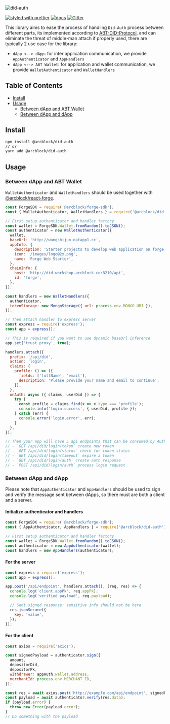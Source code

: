 ![did-auth](https://www.arcblock.io/.netlify/functions/badge/?text=did-auth)

[![styled with prettier](https://img.shields.io/badge/styled_with-prettier-ff69b4.svg)](https://github.com/prettier/prettier)
[![docs](https://img.shields.io/badge/powered%20by-arcblock-green.svg)](https://docs.arcblock.io)
[![Gitter](https://badges.gitter.im/ArcBlock/community.svg)](https://gitter.im/ArcBlock/community?utm_source=badge&utm_medium=badge&utm_campaign=pr-badge)

This library aims to ease the process of handling `Did-Auth` process between different parts, its implemented according to [ABT-DID-Protocol](https://github.com/ArcBlock/abt-did-spec), and can eliminate the threat of middle-man attach if properly used, there are typically 2 use case for the library:

* `dApp <--> dApp`: for inter application communication, we provide `AppAuthenticator` and `AppHandlers`
* `dApp <--> ABT Wallet`: for application and wallet communication, we provide `WalletAuthenticator` and `WalletHandlers`


## Table of Contents

* [Install](#install)
* [Usage](#usage)
  * [Between dApp and ABT Wallet](#between-dapp-and-abt-wallet)
  * [Between dApp and dApp](#between-dapp-and-dapp)


## Install

```sh
npm install @arcblock/did-auth
// or
yarn add @arcblock/did-auth
```


## Usage

### Between dApp and ABT Wallet

`WalletAuthenticator` and `WalletHandlers` should be used together with [@arcblock/react-forge](https://www.npmjs.com/package/@arcblock/react-forge).

```js
const ForgeSDK = require('@arcblock/forge-sdk');
const { WalletAuthenticator, WalletHandlers } = require('@arcblock/did-auth');

// First setup authenticator and handler factory
const wallet = ForgeSDK.Wallet.fromRandom().toJSON();
const authenticator = new WalletAuthenticator({
  wallet,
  baseUrl: 'http://wangshijun.natapp1.cc',
  appInfo: {
    description: 'Starter projects to develop web application on forge',
    icon: '/images/logo@2x.png',
    name: 'Forge Web Starter',
  },
  chainInfo: {
    host: 'http://did-workshop.arcblock.co:8210/api',
    id: 'forge',
  },
});

const handlers = new WalletHandlers({
  authenticator,
  tokenStorage: new MongoStorage({ url: process.env.MONGO_URI }),
});

// Then attach handler to express server
const express = require('express');
const app = express();

// This is required if you want to use dynamic baseUrl inference
app.set('trust proxy', true);

handlers.attach({
  prefix: '/api/did',
  action: 'login',
  claims: {
    profile: () => ({
      fields: ['fullName', 'email'],
      description: 'Please provide your name and email to continue',
    }),
  },
  onAuth: async ({ claims, userDid }) => {
    try {
      const profile = claims.find(x => x.type === 'profile');
      console.info('login.success', { userDid, profile });
    } catch (err) {
      console.error('login.error', err);
    }
  },
});

// Then your app will have 5 api endpoints that can be consumed by AuthComponent
// - `GET /api/did/login/token` create new token
// - `GET /api/did/login/status` check for token status
// - `GET /api/did/login/timeout` expire a token
// - `GET /api/did/login/auth` create auth response
// - `POST /api/did/login/auth` process login request
```

### Between dApp and dApp

Please note that `AppAuthenticator` and `AppHandlers` should be used to sign and verify the message sent between dApps, so there must are both a client and a server.

#### Initialize authenticator and handlers

```js
const ForgeSDK = require('@arcblock/forge-sdk');
const { AppAuthenticator, AppHandlers } = require('@arcblock/did-auth');

// First setup authenticator and handler factory
const wallet = ForgeSDK.Wallet.fromRandom().toJSON();
const authenticator = new AppAuthenticator(wallet);
const handlers = new AppHandlers(authenticator);
```

#### For the server

```js
const express = require('express');
const app = express();

app.post('/api/endpoint', handlers.attach(), (req, res) => {
  console.log('client.appPk', req.appPk);
  console.log('verified payload', req.payload);

  // Sent signed response: sensitive info should not be here
  res.jsonSecure({
    key: 'value',
  });
});
```

#### For the client

```js
const axios = require('axios');

const signedPayload = authenticator.sign({
  amount,
  depositorDid,
  depositorPk,
  withdrawer: appAuth.wallet.address,
  merchantId: process.env.MERCHANT_ID,
});

const res = await axios.post('http://example.com/api/endpoint', signedPayload);
const payload = await authenticator.verify(res.data);
if (payload.error) {
  throw new Error(payload.error);
}
// Do something with the payload
```
